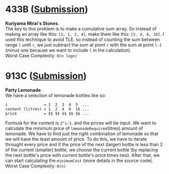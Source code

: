 # 433B ([Submission](https://codeforces.com/problemset/submission/433/45121121))
**Kuriyama Mirai's Stones**.\
The key to this problem is to make a cumulative sum array. So instead of making an array like this: `[3, 1, 2, 4]`, make them like this: `[3, 4, 6, 10]`. I used this technique to avoid TLE. so instead of counting the sum between range `l` until `r`, we just subtract the sum at point `r` with the sum at point `l-1` (minus one because we want to include `l` in the calculation).\
Worst Case Complexity: `O(n logn)`

# 913C ([Submission](https://codeforces.com/problemset/submission/913/45122505))
**Party Lemonade**.\
We have a selection of lemonade bottles like so:
```
i                = 1  2  3  4  5  ...
content (litres) = 1  2  4  8  16 ...
price            = $$ $$ $$ $$ $$ ...
```
Formula for the content is `2^i-1`. and the prices will be input. We want to calculate the minimum price of `lemonadeRequired`(litres) amount of lemonade. We have to find just the right combination of lemonade so that we will have the least amount of price. To do this, we have to iterate throught every price and if the price of the next (larger) bottle is less than 2 of the current (smaller) bottle, we choose the current bottle (by replacing the next bottle's price with current bottle's price times two). After that, we can start calculating the `minimumCost` (more details in the source code).\
Worst Case Complexity: `O(n)`
